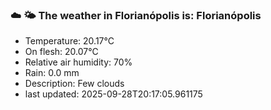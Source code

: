 ### ☁️ 🌤️  The weather in Florianópolis is: Florianópolis

- Temperature: 20.17°C
- On flesh: 20.07°C
- Relative air humidity: 70%
- Rain: 0.0 mm
- Description: Few clouds
- last updated: 2025-09-28T20:17:05.961175
